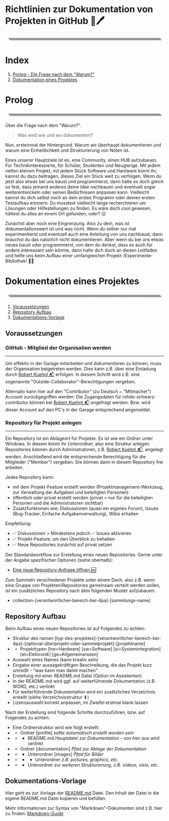 # Richtlinien zur Dokumentation von Projekten in GitHub 📕🖊
![image](https://github.com/Rohde-Schwarz-Garage/.github/blob/main/ressources/graphics/2024_03_13_Trennbanner_GitHub_Grey_Transparent.png?raw=true)

# Index

1. [Prolog - Die Frage nach dem "Warum?"](#Prolog)
2. [Dokumentation eines Projektes](#Dokumentation-eines-Projektes)

# Prolog
![image](https://github.com/Rohde-Schwarz-Garage/.github/blob/main/ressources/graphics/2024_03_13_Trennbanner_GitHub_Grey_Transparent.png?raw=true)

Über die Frage nach dem "Warum?".

> Was wird wie und wo dokumentiert?

Nun, ersteinmal der Hintergrund. Warum wir überhaupt dokumentieren und warum eine Einheitlichkeit und Strukturierung von Nöten ist.

Eines unserer Hauptziele ist es, eine Community, einen HUB aufzubauen. Für Technikinteressierte, für Schüler, Studenten und Neugierige. Mit jedem netten kleinen Projekt, mit jedem Stück Software und Hardware könnt ihr, kannst du dazu beitragen, dieses Ziel ein Stück weit zu verfolgen. Wenn du jetzt also etwas bei uns baust und programmierst, dann halte es doch gleich so fest, dass jemand anderes deine Idee nachbauen und eventuell sogar weiterentwickeln oder seinen Bedürfnissen anpassen kann. Vielleicht kannst du dich selbst noch an dein erstes Programm oder deinen ersten Testaufbau erinnern. Du musstest vielleicht lange recherchieren um Lösungen oder Hilfestellungen zu finden. Es wäre doch cool gewesen, hättest du alles an einem Ort gefunden, oder? 😉

Zunächst aber noch eine Eingrenzung. Also zu dem, was ist dokumentationswert ist und was nicht. Wenn du selber nur mal experimentierst und eventuell auch eine Anleitung von uns nachbaust, dann brauchst du das natürlich nicht dokumentieren. Aber wenn du bei uns etwas neues baust oder programmierst, von dem du denkst, dass es auch für andere interessant sein könnte, dann halte dich doch an diesen Leitfaden und helfe uns beim Aufbau einer umfangreichen Projekt-/Experimente-Bibliothek! 🐱‍🏍

# Dokumentation eines Projektes
![image](https://github.com/Rohde-Schwarz-Garage/.github/blob/main/ressources/graphics/2024_03_13_Trennbanner_GitHub_Grey_Transparent.png?raw=true)

1. [Voraussetzungen](#Voraussetzungen)
2. [Repository Aufbau](#Repository-Aufbau)
3. [Dokumentations-Vorlage](#Dokumentations-Vorlage)

## Voraussetzungen

### GitHub - Mitglied der Organisation werden
---
Um effektiv in der Garage mitarbeiten und dokumentieren zu können, muss der Organisation beigetreten werden. Dies kann z.B. über eine Einladung durch [Robert Kuehnl 📬](mailto:robert.kuehnl@rohde-schwarz.com) erfolgen. In diesem Schritt wird z.B. eine sogenannte "Outside-Collaborator"-Berechtigungen vergeben.

Alternativ kann hier auf den "Contributor" (zu Deutsch ~ "Mitmacher") Account zurückgegriffen werden. Die Zugangsdaten für rohde-schwarz-contributor können bei [Robert Kuehnl 📬](mailto:robert.kuehnl@rohde-schwarz.com) angefragt werden. Bzw. wird dieser Account auf den PC's in der Garage entsprechend angemeldet.

### Repository für Projekt anlegen
---
Ein Repository ist ein Ablageort für Projekte. Es ist wie ein Ordner unter Windows. In diesem könnt ihr Unterordner, also eine Struktur anlegen. Repositories können durch Administratoren, z.B. [Robert Kuehnl 📬](mailto:robert.kuehnl@rohde-schwarz.com), angelegt werden. Anschließend wird die entsprechende Berechtigung für die Mitglieder ("Member") vergeben. Die können dann in diesem Repository frei arbeiten.

Jedes Repository kann:

- mit dem Projekt-Feature erstellt werden (Projektmanagement-Werkzeug, zur Verwaltung der Aufgaben und beteiligten Personen)
- öffentlich oder privat erstellt werden (privat = nur für die beteiligten Personen und die Administratoren sichtbar)
- Zusatzfunktionen wie: Diskussionen (quasi ein eigenes Forum), Issues (Bug-Tracker, Einfache Aufgabenverwaltung), Wikis erhalten

Empfehlung:

- ✅ Diskussionen > Mindestens jedoch ✅ Issues aktivieren
- ✅ Projekt-Feature, um den Überblick zu behalten
- ✅ Neue Repositories zunächst auf privat setzen

Der Standardworkflow zur Erstellung eines neuen Repositories. Gerne unter der Angabe spezifischer Optionen (siehe oberhalb):

- [Eine neue Repository-Anfrage öffnen 🆕](https://github.com/orgs/Rohde-Schwarz-Garage/discussions/categories/repository-anfragen)

Zum Sammeln verschiedener Projekte unter einem Dach, also z.B. wenn eine Gruppe von Projekten/Repositories gemeinsam verteilt werden sollen, ist ein zusätzliches Repository nach dem folgenden Muster aufzubauen:

- collection-[verantwortlicher-bereich-bei-4pa]-[sammlungs-name]

## Repository Aufbau

Beim Aufbau eines neuen Repositories ist auf Folgendes zu achten:

- Struktur des namen [typ-des-projektes]-[verantwortlicher-bereich-bei-4pa]-[optional-überprojekt-oder-sammelprojekt]-[projektname]
- - Projekttypen [hw=Hardware] [sw=Software] [si=Systemintegration] [et=Elektronik] [ge=Allgemeinwissen]
- Auswahl eines Names (kann kreativ sein)
- Eingabe einer aussagekräftigen Beschreibung, die das Projekt kurz umreißt - "was kann man damit machen"
- Erstellung mit einer README.md Datei (Option im Assistenten)
- In der README.md wird ggf. auf weiterführende Dokumentation (z.B. WORD, etc.) verlinkt
- Für weiterführende Dokumentation wird ein zusätzliches Verzeichnis erstellt (siehe Verzeichnisstruktur ⬇)
- Lizenzauswahl korrekt anpassen, im Zweifel erstmal blank lassen

Nach der Erstellung sind folgende Schritte durchzuführen, bzw. auf Folgendes zu achten:

- Eine Ordnerstruktur wird wie folgt erstellt:
- - Ordner [profile] *sollte automatisch erstellt worden sein*
- - - README.md *Hauptdatei zur Dokumentation - von hier aus wird verlinkt*
- - Ordner [documentation] *Pfad zur Ablage der Dokumentation*
- - - Unterordner [images] *Pfad für Bilder*
- - - - Unterordner *z.B. pictures, graphics, etc.*
- - - Unterordner *zur weiteren Strukturierung, z.B. videos, visio, etc.*
     
## Dokumentations-Vorlage

Hier geht es zur Vorlage der [README.md](https://github.com/Rohde-Schwarz-Garage/.github/blob/main/ressources/templates/template_readme.md) Datei. Den Inhalt der Datei in die eigene README.md Datei kopieren und befüllen.

Mehr Informationen zur Syntax von "Markdown"-Dokumenten sind z.B. hier zu finden: [Markdown-Guide](https://www.markdownguide.org/cheat-sheet/)



